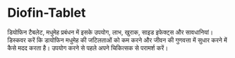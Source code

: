# Diofin-Tablet
डियोफिन टैबलेट, मधुमेह प्रबंधन में इसके उपयोग, लाभ, खुराक, साइड इफेक्ट्स और सावधानियां। डिस्कवर करें कि डायोफिन मधुमेह की जटिलताओं को कम करने और जीवन की गुणवत्ता में सुधार करने में कैसे मदद करता है। उपयोग करने से पहले अपने चिकित्सक से परामर्श करें।
